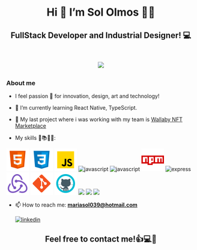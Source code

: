 <h1 align="center">Hi 👋  I’m Sol Olmos 🙋‍♀️</h1>

<h2 align="center"> FullStack Developer and Industrial Designer! 💻</h2>

<h1 align="center"> <img src="https://media.giphy.com/media/L1R1tvI9svkIWwpVYr/giphy.gif" width="700px"> </h1>





### About me

- I feel passion 🧡 for innovation, design, art and technology!

- 🌱 I’m currently learning React Native, TypeScript.


- 🔭 My last project where i was working with my team is <a href="https://wallabyapp.vercel.app/">Wallaby NFT Marketplace</a>

- My skills 🧠📚👩‍💻:
<p align="left">
	<img style="margin: auto;" src="https://raw.githubusercontent.com/sachinverma53121/sachinverma53121/master/icons/html5.png" alt=html5 width="60" height="60"/> 
	<img style="margin: auto;" src="https://raw.githubusercontent.com/sachinverma53121/sachinverma53121/master/icons/css3.png" alt=css3 width="60" height="60"/> 
  <img style="margin: auto;" src="https://raw.githubusercontent.com/sachinverma53121/sachinverma53121/master/icons/js.png" alt=javascript width="60" height="60"/>
	<img style="margin: auto;" src="https://www.openidealapp.com/wp-content/uploads/2018/02/express.png" alt=javascript width="80" height="60"/>
<img style="margin: auto;" src="https://cdn.pixabay.com/photo/2015/04/23/17/41/node-js-736399_960_720.png" alt=javascript width="80" height="60"/>
<img style="margin: auto;" src="https://raw.githubusercontent.com/sachinverma53121/sachinverma53121/master/icons/npm.png" alt=npm width="60" height="60"/>
<img style="margin: auto;" src="http://betabeers.com/uploads/blog/20170420_React_logo_wordmark.png" alt=express width="80" height="60"/>

 <img style="margin: auto;" src="https://raw.githubusercontent.com/sachinverma53121/sachinverma53121/master/icons/redux.png" alt=redux width="60" height="60"/> 
<img style="margin: auto;" src="https://raw.githubusercontent.com/sachinverma53121/sachinverma53121/master/icons/git.png" alt=git width="60" height="60"/>
 <img style="margin: auto;" src="https://raw.githubusercontent.com/sachinverma53121/sachinverma53121/master/icons/github.png" alt=github width="60" height="60"/>
 
  <img  style="margin: auto;" src="https://encrypted-tbn0.gstatic.com/images?q=tbn:ANd9GcTM2TaQbIwF05sbomtwdnSh5SBJvfu7Ga5me_5Z1x34QWALED2E9WO7zLdWycZT3AYb9Q0&usqp=CAU" width="60px">
  
<img  style="margin: auto;" src="https://www.javierleal.com/storage/2020/06/bootstrap-logo.png" width="60px">
<img  style="margin: auto;" src="https://kinsta.com/wp-content/uploads/2022/02/postgres-logo.png" width="150px">




- 📫 How to reach me: **mariasol039@hotmail.com**
	
	

  [<img align="center" src='https://cdn.jsdelivr.net/npm/simple-icons@3.0.1/icons/linkedin.svg' alt='linkedin' height='40'>](https://www.linkedin.com/in/sol-olmos-fullstackdev-industrialdesigner//) 




<h2 align="center">
 Feel free to contact me!👍💻📩
</h2>


<!--
**sololmos/sololmos** is a ✨ _special_ ✨ repository because its `README.md` (this file) appears on your GitHub profile.
//--------------------RECURSOS -----------------------------///

- My skills 🧠📚🤓👩‍💻: React, Bootstrap, Redux, Javascript(ES6), PostgreSQL, Sequelize, HTML, Css.

![dino](https://media.giphy.com/media/L1R1tvI9svkIWwpVYr/giphy.gif)


<h1 align="center"> <img src="https://media.giphy.com/media/L1R1tvI9svkIWwpVYr/giphy.gif" width="100px"> </h1>

Here are some ideas to get you started:

- 🔭 I’m currently working on  ...
- 🌱 I’m currently learning ...
- 👯 I’m looking to collaborate on ...
- 🤔 I’m looking for help with ...
- 💬 Ask me about ...
- 📫 How to reach me: ...
- 😄 Pronouns: ...
- ⚡ Fun fact: ...
-->
